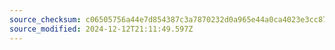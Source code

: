 ```yaml
---
source_checksum: c06505756a44e7d854387c3a7870232d0a965e44a0ca4023e3cc873190f73c7c
source_modified: 2024-12-12T21:11:49.597Z
---
```


